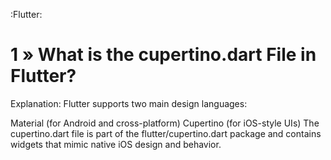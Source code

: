 :Flutter:
# 1 » What is the cupertino.dart File in Flutter?

Explanation:
Flutter supports two main design languages:

Material (for Android and cross-platform)
Cupertino (for iOS-style UIs)
The cupertino.dart file is part of the flutter/cupertino.dart package and contains widgets that mimic native iOS design and behavior.
